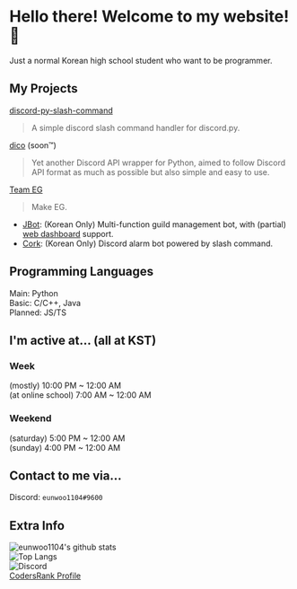 # Hello there! Welcome to my website! 👋
Just a normal Korean high school student who want to be programmer.  

## My Projects
[discord-py-slash-command](https://github.com/eunwoo1104/discord-py-slash-command)  
> A simple discord slash command handler for discord.py.  

[dico](https://github.com/eunwoo1104/dico) (soon™️)  
> Yet another Discord API wrapper for Python, aimed to follow Discord API format as much as possible but also simple and easy to use.  
> 
[Team EG](https://github.com/Team-EG)  
> Make EG.  
- [JBot](https://koreanbots.dev/bots/622710354836717580): (Korean Only) Multi-function guild management bot, with (partial) [web dashboard](https://jbot.teameg.tk/) support.
- [Cork](https://koreanbots.dev/bots/791679306123968553): (Korean Only) Discord alarm bot powered by slash command.

## Programming Languages
Main: Python  
Basic: C/C++, Java  
Planned: JS/TS

## I'm active at... (all at KST)

### Week
(mostly) 10:00 PM ~ 12:00 AM  
(at online school) 7:00 AM ~ 12:00 AM  

### Weekend
(saturday) 5:00 PM ~ 12:00 AM  
(sunday) 4:00 PM ~ 12:00 AM

## Contact to me via...
Discord: `eunwoo1104#9600`  

## Extra Info

![eunwoo1104's github stats](https://github-readme-stats.vercel.app/api?username=eunwoo1104&theme=dark)  
![Top Langs](https://github-readme-stats.vercel.app/api/top-langs/?username=eunwoo1104&layout=compact&theme=dark)  
![Discord](https://discord.c99.nl/widget/theme-1/288302173912170497.png)  
[CodersRank Profile](https://profile.codersrank.io/user/eunwoo1104/)
